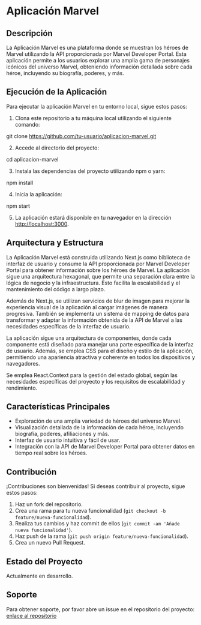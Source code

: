 # Aplicación Marvel

## Descripción

La Aplicación Marvel es una plataforma donde se muestran los héroes de Marvel utilizando la API proporcionada por Marvel Developer Portal. Esta aplicación permite a los usuarios explorar una amplia gama de personajes icónicos del universo Marvel, obteniendo información detallada sobre cada héroe, incluyendo su biografía, poderes, y más.

## Ejecución de la Aplicación

Para ejecutar la aplicación Marvel en tu entorno local, sigue estos pasos:

1. Clona este repositorio a tu máquina local utilizando el siguiente comando:

git clone https://github.com/tu-usuario/aplicacion-marvel.git

2. Accede al directorio del proyecto:

cd aplicacion-marvel

3. Instala las dependencias del proyecto utilizando npm o yarn:

npm install

4. Inicia la aplicación:

npm start

5. La aplicación estará disponible en tu navegador en la dirección [http://localhost:3000](http://localhost:3000).

## Arquitectura y Estructura

La Aplicación Marvel está construida utilizando Next.js como biblioteca de interfaz de usuario y consume la API proporcionada por Marvel Developer Portal para obtener información sobre los héroes de Marvel. La aplicación sigue una arquitectura hexagonal, que permite una separación clara entre la lógica de negocio y la infraestructura. Esto facilita la escalabilidad y el mantenimiento del código a largo plazo.

Además de Next.js, se utilizan servicios de blur de imagen para mejorar la experiencia visual de la aplicación al cargar imágenes de manera progresiva. También se implementa un sistema de mapping de datos para transformar y adaptar la información obtenida de la API de Marvel a las necesidades específicas de la interfaz de usuario.

La aplicación sigue una arquitectura de componentes, donde cada componente está diseñado para manejar una parte específica de la interfaz de usuario. Además, se emplea CSS para el diseño y estilo de la aplicación, permitiendo una apariencia atractiva y coherente en todos los dispositivos y navegadores.

Se emplea React.Context para la gestión del estado global, según las necesidades específicas del proyecto y los requisitos de escalabilidad y rendimiento.

## Características Principales

- Exploración de una amplia variedad de héroes del universo Marvel.
- Visualización detallada de la información de cada héroe, incluyendo biografía, poderes, afiliaciones y más.
- Interfaz de usuario intuitiva y fácil de usar.
- Integración con la API de Marvel Developer Portal para obtener datos en tiempo real sobre los héroes.

## Contribución

¡Contribuciones son bienvenidas! Si deseas contribuir al proyecto, sigue estos pasos:

1. Haz un fork del repositorio.
2. Crea una rama para tu nueva funcionalidad (`git checkout -b feature/nueva-funcionalidad`).
3. Realiza tus cambios y haz commit de ellos (`git commit -am 'Añade nueva funcionalidad'`).
4. Haz push de la rama (`git push origin feature/nueva-funcionalidad`).
5. Crea un nuevo Pull Request.

## Estado del Proyecto

Actualmente en desarrollo.

## Soporte

Para obtener soporte, por favor abre un issue en el repositorio del proyecto: [enlace al repositorio](https://github.com/JoniAguero/zara-poc)
